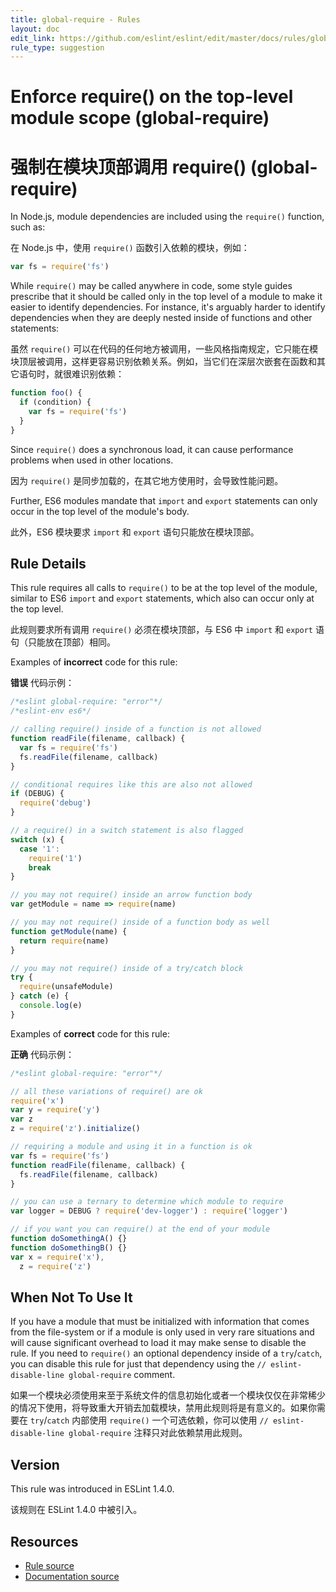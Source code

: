 ```yaml
---
title: global-require - Rules
layout: doc
edit_link: https://github.com/eslint/eslint/edit/master/docs/rules/global-require.md
rule_type: suggestion
---
```


<!-- Note: No pull requests accepted for this file. See README.md in the root directory for details. -->

# Enforce require() on the top-level module scope (global-require)

# 强制在模块顶部调用 require() (global-require)

In Node.js, module dependencies are included using the `require()` function, such as:

在 Node.js 中，使用 `require()` 函数引入依赖的模块，例如：

```js
var fs = require('fs')
```

While `require()` may be called anywhere in code, some style guides prescribe that it should be called only in the top level of a module to make it easier to identify dependencies. For instance, it's arguably harder to identify dependencies when they are deeply nested inside of functions and other statements:

虽然 `require()` 可以在代码的任何地方被调用，一些风格指南规定，它只能在模块顶层被调用，这样更容易识别依赖关系。例如，当它们在深层次嵌套在函数和其它语句时，就很难识别依赖：

```js
function foo() {
  if (condition) {
    var fs = require('fs')
  }
}
```

Since `require()` does a synchronous load, it can cause performance problems when used in other locations.

因为 `require()` 是同步加载的，在其它地方使用时，会导致性能问题。

Further, ES6 modules mandate that `import` and `export` statements can only occur in the top level of the module's body.

此外，ES6 模块要求 `import` 和 `export` 语句只能放在模块顶部。

## Rule Details

This rule requires all calls to `require()` to be at the top level of the module, similar to ES6 `import` and `export` statements, which also can occur only at the top level.

此规则要求所有调用 `require()` 必须在模块顶部，与 ES6 中 `import` 和 `export` 语句（只能放在顶部）相同。

Examples of **incorrect** code for this rule:

**错误** 代码示例：

```js
/*eslint global-require: "error"*/
/*eslint-env es6*/

// calling require() inside of a function is not allowed
function readFile(filename, callback) {
  var fs = require('fs')
  fs.readFile(filename, callback)
}

// conditional requires like this are also not allowed
if (DEBUG) {
  require('debug')
}

// a require() in a switch statement is also flagged
switch (x) {
  case '1':
    require('1')
    break
}

// you may not require() inside an arrow function body
var getModule = name => require(name)

// you may not require() inside of a function body as well
function getModule(name) {
  return require(name)
}

// you may not require() inside of a try/catch block
try {
  require(unsafeModule)
} catch (e) {
  console.log(e)
}
```

Examples of **correct** code for this rule:

**正确** 代码示例：

```js
/*eslint global-require: "error"*/

// all these variations of require() are ok
require('x')
var y = require('y')
var z
z = require('z').initialize()

// requiring a module and using it in a function is ok
var fs = require('fs')
function readFile(filename, callback) {
  fs.readFile(filename, callback)
}

// you can use a ternary to determine which module to require
var logger = DEBUG ? require('dev-logger') : require('logger')

// if you want you can require() at the end of your module
function doSomethingA() {}
function doSomethingB() {}
var x = require('x'),
  z = require('z')
```

## When Not To Use It

If you have a module that must be initialized with information that comes from the file-system or if a module is only used in very rare situations and will cause significant overhead to load it may make sense to disable the rule. If you need to `require()` an optional dependency inside of a `try`/`catch`, you can disable this rule for just that dependency using the `// eslint-disable-line global-require` comment.

如果一个模块必须使用来至于系统文件的信息初始化或者一个模块仅仅在非常稀少的情况下使用，将导致重大开销去加载模块，禁用此规则将是有意义的。如果你需要在 `try`/`catch` 内部使用 `require()` 一个可选依赖，你可以使用 `// eslint-disable-line global-require` 注释只对此依赖禁用此规则。

## Version

This rule was introduced in ESLint 1.4.0.

该规则在 ESLint 1.4.0 中被引入。

## Resources

- [Rule source](https://github.com/eslint/eslint/tree/master/lib/rules/global-require.js)
- [Documentation source](https://github.com/eslint/eslint/tree/master/docs/rules/global-require.md)
